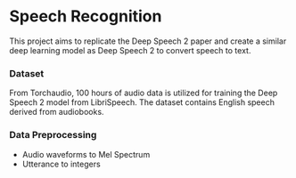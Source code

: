 # Speech Recognition
This project aims to replicate the Deep Speech 2 paper and create a similar deep learning model as Deep Speech 2 to convert speech to text.


### Dataset
From Torchaudio, 100 hours of audio data is utilized for training the Deep Speech 2 model from LibriSpeech. The dataset contains English speech derived from audiobooks.

### Data Preprocessing
- Audio waveforms to Mel Spectrum
- Utterance to integers
